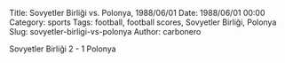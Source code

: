 Title: Sovyetler Birliği vs. Polonya, 1988/06/01
Date: 1988/06/01 00:00
Category: sports
Tags: football, football scores, Sovyetler Birliği, Polonya
Slug: sovyetler-birligi-vs-polonya
Author: carbonero


Sovyetler Birliği 2 - 1 Polonya
